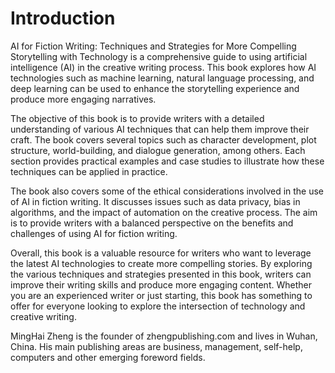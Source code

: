 # Introduction

AI for Fiction Writing: Techniques and Strategies for More Compelling Storytelling with Technology is a comprehensive guide to using artificial intelligence (AI) in the creative writing process. This book explores how AI technologies such as machine learning, natural language processing, and deep learning can be used to enhance the storytelling experience and produce more engaging narratives.

The objective of this book is to provide writers with a detailed understanding of various AI techniques that can help them improve their craft. The book covers several topics such as character development, plot structure, world-building, and dialogue generation, among others. Each section provides practical examples and case studies to illustrate how these techniques can be applied in practice.

The book also covers some of the ethical considerations involved in the use of AI in fiction writing. It discusses issues such as data privacy, bias in algorithms, and the impact of automation on the creative process. The aim is to provide writers with a balanced perspective on the benefits and challenges of using AI for fiction writing.

Overall, this book is a valuable resource for writers who want to leverage the latest AI technologies to create more compelling stories. By exploring the various techniques and strategies presented in this book, writers can improve their writing skills and produce more engaging content. Whether you are an experienced writer or just starting, this book has something to offer for everyone looking to explore the intersection of technology and creative writing.

MingHai Zheng is the founder of zhengpublishing.com and lives in Wuhan, China. His main publishing areas are business, management, self-help, computers and other emerging foreword fields.
